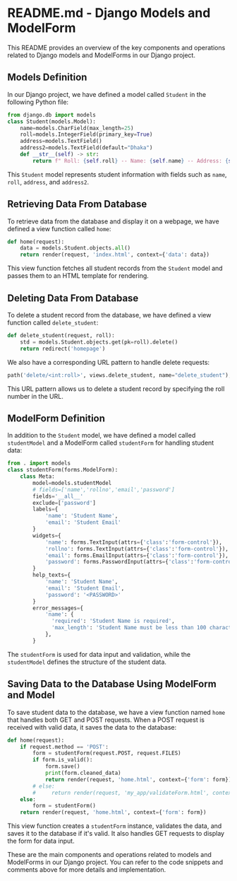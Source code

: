 # README.md - Django Models and ModelForm

This README provides an overview of the key components and operations related to Django models and ModelForms in our Django project.

## Models Definition

In our Django project, we have defined a model called `Student` in the following Python file:

```python
from django.db import models
class Student(models.Model):
    name=models.CharField(max_length=25)
    roll=models.IntegerField(primary_key=True)
    address=models.TextField()
    address2=models.TextField(default="Dhaka")
    def __str__(self) -> str:
        return f" Roll: {self.roll} -- Name: {self.name} -- Address: {self.address}"
```

This `Student` model represents student information with fields such as `name`, `roll`, `address`, and `address2`.

## Retrieving Data From Database

To retrieve data from the database and display it on a webpage, we have defined a view function called `home`:

```python
def home(request):
    data = models.Student.objects.all()
    return render(request, 'index.html', context={'data': data})
```

This view function fetches all student records from the `Student` model and passes them to an HTML template for rendering.

## Deleting Data From Database

To delete a student record from the database, we have defined a view function called `delete_student`:

```python
def delete_student(request, roll):
    std = models.Student.objects.get(pk=roll).delete()
    return redirect('homepage')
```

We also have a corresponding URL pattern to handle delete requests:

```python
path('delete/<int:roll>', views.delete_student, name="delete_student"),
```

This URL pattern allows us to delete a student record by specifying the roll number in the URL.

## ModelForm Definition

In addition to the `Student` model, we have defined a model called `studentModel` and a ModelForm called `studentForm` for handling student data:

```python
from . import models
class studentForm(forms.ModelForm):
    class Meta:
        model=models.studentModel
        # fields=['name','rollno','email','password']
        fields='__all__'
        exclude=['password']
        labels={
            'name': 'Student Name',
            'email': 'Student Email'
        }
        widgets={
            'name': forms.TextInput(attrs={'class':'form-control'}),
            'rollno': forms.TextInput(attrs={'class':'form-control'}),
            'email': forms.EmailInput(attrs={'class':'form-control'}),
            'password': forms.PasswordInput(attrs={'class':'form-control'}),
        }
        help_texts={
            'name': 'Student Name',
            'email': 'Student Email',
            'password': '<PASSWORD>'
        }
        error_messages={
            'name': {
              'required': 'Student Name is required',
              'max_length': 'Student Name must be less than 100 characters'
            },
        }
```

The `studentForm` is used for data input and validation, while the `studentModel` defines the structure of the student data.

## Saving Data to the Database Using ModelForm and Model

To save student data to the database, we have a view function named `home` that handles both GET and POST requests. When a POST request is received with valid data, it saves the data to the database:

```python
def home(request):
    if request.method == 'POST':
        form = studentForm(request.POST, request.FILES)
        if form.is_valid():
            form.save()
            print(form.cleaned_data)
            return render(request, 'home.html', context={'form': form})
        # else:
        #     return render(request, 'my_app/validateForm.html', context={'form': form})
    else:
        form = studentForm()
    return render(request, 'home.html', context={'form': form})
```

This view function creates a `studentForm` instance, validates the data, and saves it to the database if it's valid. It also handles GET requests to display the form for data input.

These are the main components and operations related to models and ModelForms in our Django project. You can refer to the code snippets and comments above for more details and implementation.